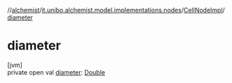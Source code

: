 //[alchemist](../../../index.md)/[it.unibo.alchemist.model.implementations.nodes](../index.md)/[CellNodeImpl](index.md)/[diameter](diameter.md)

# diameter

[jvm]\
private open val [diameter](diameter.md): [Double](https://kotlinlang.org/api/latest/jvm/stdlib/kotlin/-double/index.html)
